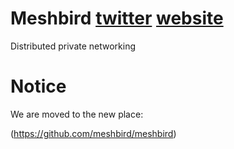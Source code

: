 # Meshbird [twitter](https://twitter.com/meshbird) [website](https://meshbird.com/)

Distributed private networking

# Notice

We are moved to the new place:

(https://github.com/meshbird/meshbird)
